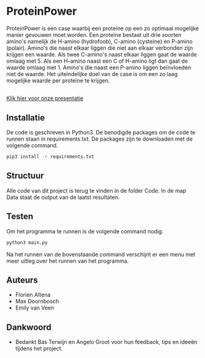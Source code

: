 # ProteinPower

ProteinPower is een case waarbij een proteïne op een zo optimaal mogelijke manier gevouwen moet worden. Een proteïne bestaat uit drie soorten amino's namelijk de H-amino (hydrofoob), C-amino (cysteine) en P-amino (polair). Amino's die naast elkaar liggen die niet aan elkaar verbonden zijn krijgen een waarde. Als twee C-amino's naast elkaar liggen gaat de waarde omlaag met 5. Als een H-amino naast een C of H-amino ligt dan gaat de waarde omlaag met 1. Amino's die naast een P-amino liggen beïnvloeden niet de waarde. Het uiteindelijke doel van de case is om een zo laag mogelijke waarde per proteïne te krijgen.


##
[Klik hier voor onze presentatie](https://docs.google.com/presentation/d/1P1hsVj6QF5f0tdO1I7gKK2NpScH-hKGlgzFeJrlutSs/edit?usp=sharing)


## Installatie

De code is geschreven in Python3. De benodigde packages om de code te runnen staan in requirements.txt. De packages zijn te downloaden met de volgende command.

```bash
pip3 install -r requirements.txt
```

## Structuur

Alle code van dit project is terug te vinden in de folder Code. In de map Data staat de output van de laatst resultaten.

## Testen

Om het programma te runnen is de volgende command nodig.

```bash
python3 main.py
```

Na het runnen van de bovenstaande command verschijnt er een menu met meer uitleg over het runnen van het programma.

## Auteurs

* Florien Altena
* Max Doornbosch
* Emily van Veen

## Dankwoord

* Bedankt Bas Terwijn en Angelo Groot voor hun feedback, tips en ideeën tijdens het project.
